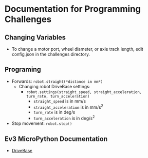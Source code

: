 # Documentation for Programming Challenges
## Changing Variables
- To change a motor port, wheel diameter, or axle track length, edit config.json in the challenges directory.

## Programing
- Forwards: ```robot.straight(*distance in mm*)```
  - Changing robot DriveBase settings:
    - ```robot.settings(straight_speed, straight_acceleration, turn_rate, turn_acceleration)```
      - ``straight_speed`` is in mm/s
      - ```straight_acceleration``` is in mm/s<sup>2</sup>
      - ```turn_rate``` is in deg/s
      - ```turn_acceleration``` is in deg/s<sup>2</sup>
- Stop movement: ```robot.stop()```

## Ev3 MicroPython Documentation
- [DriveBase](https://pybricks.com/ev3-micropython/robotics.html#pybricks.robotics.DriveBase)
